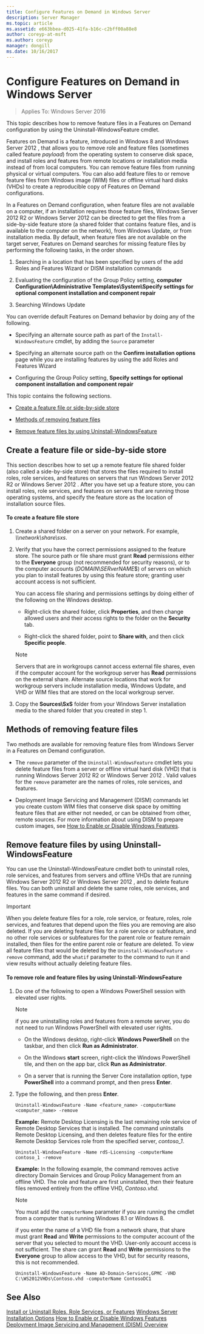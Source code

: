 ```yaml
---
title: Configure Features on Demand in Windows Server
description: Server Manager
ms.topic: article
ms.assetid: e663bbea-d025-41fa-b16c-c2bff00a88e8
author: coreyp-at-msft
ms.author: coreyp
manager: dongill
ms.date: 10/16/2017
---
```

# Configure Features on Demand in Windows Server

>Applies To: Windows Server 2016

This topic describes how to remove feature files in a Features on Demand configuration by using the Uninstall-WindowsFeature cmdlet.

Features on Demand is a feature, introduced in Windows 8 and  Windows Server 2012 , that allows you to remove role and feature files (sometimes called feature *payload*) from the operating system to conserve disk space, and install roles and features from remote locations or installation media instead of from local computers. You can remove feature files from running physical or virtual computers. You can also add feature files to or remove feature files from Windows image (WIM) files or offline virtual hard disks (VHDs) to create a reproducible copy of Features on Demand configurations.

In a Features on Demand configuration, when feature files are not available on a computer, if an installation requires those feature files,  Windows Server 2012 R2  or  Windows Server 2012  can be directed to get the files from a side-by-side feature store (a shared folder that contains feature files, and is available to the computer on the network), from Windows Update, or from installation media. By default, when feature files are not available on the target server, Features on Demand searches for missing feature files by performing the following tasks, in the order shown.

1.  Searching in a location that has been specified by users of the add Roles and Features Wizard or DISM installation commands

2.  Evaluating the configuration of the Group Policy setting, **computer Configuration\Administrative Templates\System\Specify settings for optional component installation and component repair**

3.  Searching Windows Update

You can override default Features on Demand behavior by doing any of the following.

-   Specifying an alternate source path as part of the `Install-WindowsFeature` cmdlet, by adding the `Source` parameter

-   Specifying an alternate source path on the **Confirm installation options** page while you are installing features by using the add Roles and Features Wizard

-   Configuring the Group Policy setting, **Specify settings for optional component installation and component repair**

This topic contains the following sections.

-   [Create a feature file or side-by-side store](#BKMK_store)

-   [Methods of removing feature files](#BKMK_methods)

-   [Remove feature files by using Uninstall-WindowsFeature](#BKMK_remove)

## <a name=BKMK_store></a>Create a feature file or side-by-side store
This section describes how to set up a remote feature file shared folder (also called a side-by-side store) that stores the files required to install roles, role services, and features on servers that run  Windows Server 2012 R2  or  Windows Server 2012 . After you have set up a feature store, you can install roles, role services, and features on servers that are running those operating systems, and specify the feature store as the location of installation source files.

#### To create a feature file store

1.  Create a shared folder on a server on your network. For example, *\\\network\share\sxs*.

2.  Verify that you have the correct permissions assigned to the feature store. The source path or file share must grant **Read** permissions either to the **Everyone** group (not recommended for security reasons), or to the computer accounts (*DOMAIN*\\*SERverNAME*$) of servers on which you plan to install features by using this feature store; granting user account access is not sufficient.

    You can access file sharing and permissions settings by doing either of the following on the Windows desktop.

    -   Right-click the shared folder, click **Properties**, and then change allowed users and their access rights to the folder on the **Security** tab.

    -   Right-click the shared folder, point to **Share with**, and then click **Specific people**.

    > [!NOTE]
    > Servers that are in workgroups cannot access external file shares, even if the computer account for the workgroup server has **Read** permissions on the external share. Alternate source locations that work for workgroup servers include installation media, Windows Update, and VHD or WIM files that are stored on the local workgroup server.

3.  Copy the **Sources\SxS** folder from your Windows Server installation media to the shared folder that you created in step 1.

## <a name=BKMK_methods></a>Methods of removing feature files
Two methods are available for removing feature files from Windows Server in a Features on Demand configuration.

-   The `remove` parameter of the `Uninstall-WindowsFeature` cmdlet lets you delete feature files from a server or offline virtual hard disk (VHD) that is running  Windows Server 2012 R2  or  Windows Server 2012 . Valid values for the `remove` parameter are the names of roles, role services, and features.

-   Deployment Image Servicing and Management (DISM) commands let you create custom WIM files that conserve disk space by omitting feature files that are either not needed, or can be obtained from other, remote sources. For more information about using DISM to prepare custom images, see [How to Enable or Disable Windows Features](/previous-versions/windows/it-pro/windows-8.1-and-8/hh824822(v=win.10)).

## <a name=BKMK_remove></a>Remove feature files by using Uninstall-WindowsFeature
You can use the Uninstall-WindowsFeature cmdlet both to uninstall roles, role services, and features from servers and offline VHDs that are running  Windows Server 2012 R2  or  Windows Server 2012 , and to delete feature files. You can both uninstall and delete the same roles, role services, and features in the same command if desired.

> [!IMPORTANT]
> When you delete feature files for a role, role service, or feature, roles, role services, and features that depend upon the files you are removing are also deleted. If you are deleting feature files for a role service or subfeature, and no other role services or subfeatures for the parent role or feature remain installed, then files for the entire parent role or feature are deleted. To view all feature files that would be deleted by the `Uninstall-WindowsFeature -remove` command, add the `whatif` parameter to the command to run it and view results without actually deleting feature files.

#### To remove role and feature files by using Uninstall-WindowsFeature

1.  Do one of the following to open a Windows PowerShell session with elevated user rights.

    > [!NOTE]
    > if you are uninstalling roles and features from a remote server, you do not need to run Windows PowerShell with elevated user rights.

    -   On the Windows desktop, right-click **Windows PowerShell** on the taskbar, and then click **Run as Administrator**.

    -   On the Windows **start** screen, right-click the Windows PowerShell tile, and then on the app bar, click **Run as Administrator**.

    -   On a server that is running the Server Core installation option, type **PowerShell** into a command prompt, and then press **Enter**.

2.  Type the following, and then press **Enter**.

    ```
    Uninstall-WindowsFeature -Name <feature_name> -computerName <computer_name> -remove
    ```

    **Example:** Remote Desktop Licensing is the last remaining role service of Remote Desktop Services that is installed. The command uninstalls Remote Desktop Licensing, and then deletes feature files for the entire Remote Desktop Services role from the specified server, *contoso_1*.

    ```
    Uninstall-WindowsFeature -Name rdS-Licensing -computerName contoso_1 -remove
    ```

    **Example:** In the following example, the command removes active directory Domain Services and Group Policy Management from an offline VHD. The role and feature are first uninstalled, then their feature files removed entirely from the offline VHD, *Contoso.vhd*.

    > [!NOTE]
    > You must add the `computerName` parameter if you are running the cmdlet from a computer that is running Windows 8.1 or Windows 8.
    >
    > if you enter the name of a VHD file from a network share, that share must grant **Read** and **Write** permissions to the computer account of the server that you selected to mount the VHD. User-only account access is not sufficient. The share can grant **Read** and **Write** permissions to the **Everyone** group to allow access to the VHD, but for security reasons, this is not recommended.

    ```
    Uninstall-WindowsFeature -Name AD-Domain-Services,GPMC -VHD C:\WS2012VHDs\Contoso.vhd -computerName ContosoDC1
    ```

## See Also
[Install or Uninstall Roles, Role Services, or Features](install-or-uninstall-roles-role-services-or-features.md)
[Windows Server Installation Options](/previous-versions/windows/it-pro/windows-server-2012-R2-and-2012/hh831786(v=ws.11))
[How to Enable or Disable Windows Features](/previous-versions/windows/it-pro/windows-8.1-and-8/hh824822(v=win.10))
[Deployment Image Servicing and Management (DISM) Overview](/previous-versions/windows/it-pro/windows-8.1-and-8/hh825236(v=win.10))